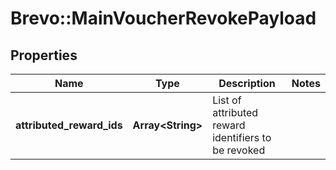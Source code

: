 # Brevo::MainVoucherRevokePayload

## Properties
Name | Type | Description | Notes
------------ | ------------- | ------------- | -------------
**attributed_reward_ids** | **Array&lt;String&gt;** | List of attributed reward identifiers to be revoked | 


